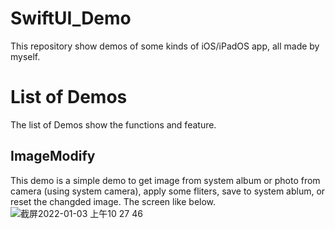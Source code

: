 # SwiftUI_Demo
This repository show demos of some kinds of iOS/iPadOS app, all made by myself.

# List of Demos
The list of Demos show the functions and feature.
## ImageModify
This demo is a simple demo to get image from system album or photo from camera (using system camera), apply some fliters, save to system ablum, or reset the changded image.  The screen like below.
![截屏2022-01-03 上午10 27 46](https://user-images.githubusercontent.com/78771985/147896049-fb0adf00-d867-42e6-97c7-4db838d502e9.png)
